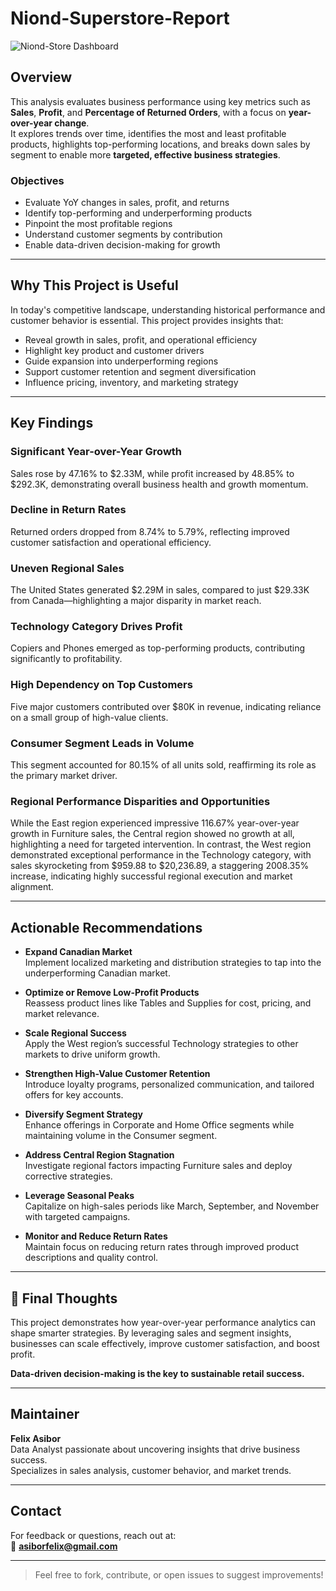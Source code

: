 # Niond-Superstore-Report

![Niond-Store Dashboard](https://github.com/user-attachments/assets/1f5ab06e-fe17-4bbf-9888-c4080e45f6f1)


## Overview  
This analysis evaluates business performance using key metrics such as **Sales**, **Profit**, and **Percentage of Returned Orders**, with a focus on **year-over-year change**.  
It explores trends over time, identifies the most and least profitable products, highlights top-performing locations, and breaks down sales by segment to enable more **targeted, effective business strategies**.

### Objectives
- Evaluate YoY changes in sales, profit, and returns  
- Identify top-performing and underperforming products  
- Pinpoint the most profitable regions  
- Understand customer segments by contribution  
- Enable data-driven decision-making for growth  

---

## Why This Project is Useful  
In today's competitive landscape, understanding historical performance and customer behavior is essential. This project provides insights that:
- Reveal growth in sales, profit, and operational efficiency  
- Highlight key product and customer drivers  
- Guide expansion into underperforming regions  
- Support customer retention and segment diversification  
- Influence pricing, inventory, and marketing strategy  

---

## Key Findings  

### Significant Year-over-Year Growth  
Sales rose by 47.16% to $2.33M, while profit increased by 48.85% to $292.3K, demonstrating overall business health and growth momentum.

### Decline in Return Rates  
Returned orders dropped from 8.74% to 5.79%, reflecting improved customer satisfaction and operational efficiency.

### Uneven Regional Sales  
The United States generated $2.29M in sales, compared to just $29.33K from Canada—highlighting a major disparity in market reach.

### Technology Category Drives Profit  
Copiers and Phones emerged as top-performing products, contributing significantly to profitability.

### High Dependency on Top Customers  
Five major customers contributed over $80K in revenue, indicating reliance on a small group of high-value clients.

### Consumer Segment Leads in Volume  
This segment accounted for 80.15% of all units sold, reaffirming its role as the primary market driver.

### Regional Performance Disparities and Opportunities
While the East region experienced impressive 116.67% year-over-year growth in Furniture sales, the Central region showed no growth at all, highlighting a need for targeted intervention. In contrast, the West region demonstrated exceptional performance in the Technology category, with sales skyrocketing from $959.88 to $20,236.89, a staggering 2008.35% increase, indicating highly successful regional execution and market alignment.

---

## Actionable Recommendations

- **Expand Canadian Market**  
Implement localized marketing and distribution strategies to tap into the underperforming Canadian market.


- **Optimize or Remove Low-Profit Products**  
 Reassess product lines like Tables and Supplies for cost, pricing, and market relevance.

- **Scale Regional Success**  
  Apply the West region’s successful Technology strategies to other markets to drive uniform growth.

- **Strengthen High-Value Customer Retention**  
  Introduce loyalty programs, personalized communication, and tailored offers for key accounts.

- **Diversify Segment Strategy**  
 Enhance offerings in Corporate and Home Office segments while maintaining volume in the Consumer segment.

- **Address Central Region Stagnation**  
Investigate regional factors impacting Furniture sales and deploy corrective strategies.



- **Leverage Seasonal Peaks**  
 Capitalize on high-sales periods like March, September, and November with targeted campaigns.



- **Monitor and Reduce Return Rates**  
Maintain focus on reducing return rates through improved product descriptions and quality control.
---

## 💬 Final Thoughts  
This project demonstrates how year-over-year performance analytics can shape smarter strategies. By leveraging sales and segment insights, businesses can scale effectively, improve customer satisfaction, and boost profit.

**Data-driven decision-making is the key to sustainable retail success.**

---

## Maintainer  
**Felix Asibor**  
Data Analyst passionate about uncovering insights that drive business success.  
Specializes in sales analysis, customer behavior, and market trends.

---

## Contact  
For feedback or questions, reach out at:  
📧 **asiborfelix@gmail.com**

---

> Feel free to fork, contribute, or open issues to suggest improvements!

